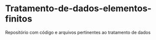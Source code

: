# Tratamento-de-dados-elementos-finitos
Repositório com código e arquivos pertinentes ao tratamento de dados
